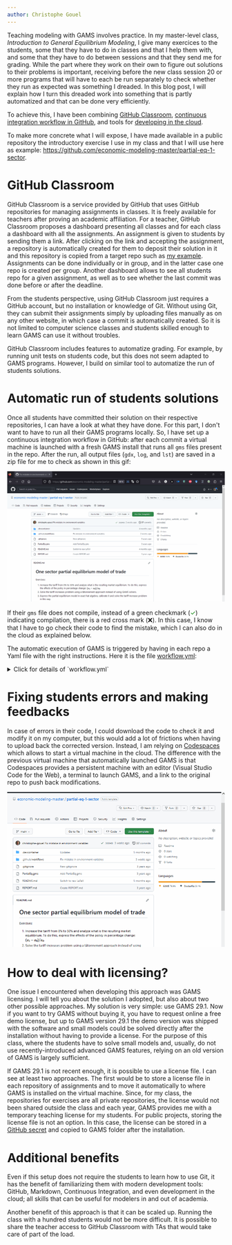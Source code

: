 ```yaml
---
author: Christophe Gouel
---
```


Teaching modeling with GAMS involves practice. In my master-level class, *Introduction to General Equilibrium Modeling*, I give many exercices to the students, some that they have to do in classes and that I help them with, and some that they have to do between sessions and that they send me for grading. While the part where they work on their own to figure out solutions to their problems is important, receiving before the new class session 20 or more programs that will have to each be run separately to check whether they run as expected was something I dreaded. In this blog post, I will explain how I turn this dreaded work into something that is partly automatized and that can be done very efficiently.

To achieve this, I have been combining [GitHub Classroom](https://classroom.github.com/), [continuous integration workflow in GitHub](https://docs.github.com/en/actions/automating-builds-and-tests/about-continuous-integration), and tools for [developing in the cloud](https://docs.github.com/en/enterprise-cloud@latest/codespaces/developing-in-codespaces).

To make more concrete what I will expose, I have made available in a public repository the introductory exercise I use in my class and that I will use here as example: <https://github.com/economic-modeling-master/partial-eq-1-sector>.

# GitHub Classroom

GitHub Classroom is a service provided by GitHub that uses GitHub repositories for managing assignments in classes. It is freely available for teachers after proving an academic affiliation. For a teacher, GitHub Classroom proposes a dashboard presenting all classes and for each class a dashboard with all the assignments. An assignment is given to students by sending them a link. After clicking on the link and accepting the assignment, a repository is automatically created for them to deposit their solution in it and this repository is copied from a target repo such as [my example](https://github.com/economic-modeling-master/partial-eq-1-sector). Assignments can be done individually or in group, and in the latter case one repo is created per group. Another dashboard allows to see all students repo for a given assignment, as well as to see whether the last commit was done before or after the deadline.

From the students perspective, using GitHub Classroom just requires a GitHub account, but no installation or knowledge of Git. Without using Git, they can submit their assignments simply by uploading files manually as on any other website, in which case a commit is automatically created. So it is not limited to computer science classes and students skilled enough to learn GAMS can use it without troubles.

GitHub Classroom includes features to automatize grading. For example, by running unit tests on students code, but this does not seem adapted to GAMS programs. However, I build on similar tool to automatize the run of students solutions.

# Automatic run of students solutions

Once all students have committed their solution on their respective repositories, I can have a look at what they have done. For this part, I don't want to have to run all their GAMS programs locally. So, I have set up a continuous integration workflow in GitHub: after each commit a virtual machine is launched with a fresh GAMS install that runs all `gms` files present in the repo. After the run, all output files (`gdx`, `log`, and `lst`) are saved in a zip file for me to check as shown in this gif:

![My GitHub workflow](github-workflow.gif)

If their `gms` file does not compile, instead of a green checkmark (<span style="color:green">✓</span>) indicating compilation, there is a red cross mark (❌). In this case, I know that I have to go check their code to find the mistake, which I can also do in the cloud as explained below.

The automatic execution of GAMS is triggered by having in each repo a Yaml file with the right instructions. Here it is the file [workflow.yml](https://github.com/economic-modeling-master/partial-eq-1-sector/blob/main/.github/workflows/workflow.yml):
<details>
  <summary>Click for details of `workflow.yml`</summary>
  
```{yaml}
name: Test model solution with GAMS

env:
  GAMS_MAJOR: 29
  GAMS_MINOR: 1
  GAMS_MAINT: 0

on: [push]
jobs:
  build:
    runs-on: ubuntu-latest
    steps:
      - uses: actions/checkout@v3
      - name: Install GAMS
        run: |
          cd ~
          wget -nv https://d37drm4t2jghv5.cloudfront.net/distributions/${GAMS_MAJOR}.${GAMS_MINOR}.${GAMS_MAINT}/linux/linux_x64_64_sfx.exe
          chmod 755 linux_x64_64_sfx.exe
          ./linux_x64_64_sfx.exe
          echo "~/gams${GAMS_MAJOR}.${GAMS_MINOR}_linux_x64_64_sfx" >> $GITHUB_PATH
      - name: Run GAMS
        run: |
          for gmsfile in *.gms
          do
            gams "${gmsfile}" lo=4 gdx="${gmsfile/.gms/}"
            cat "${gmsfile/gms/lst}"
          done
      - name: Archive results
        uses: actions/upload-artifact@v3
        with:
          name: gams-results-files
          path: |
            ./*.lst
            ./*.log
            ./*.gdx
```
</details>

# Fixing students errors and making feedbacks

In case of errors in their code, I could download the code to check it and modify it on my computer, but this would add a lot of frictions when having to upload back the corrected version. Instead, I am relying on [Codespaces](https://github.com/features/codespaces) which allows to start a virtual machine in the cloud. The difference with the previous virtual machine that automatically launched GAMS is that Codespaces provides a persistent machine with an editor (Visual Studio Code for the Web), a terminal to launch GAMS, and a link to the original repo to push back modifications.

![Editing GAMS files in Codespaces](codespaces.gif)

# How to deal with licensing?

One issue I encountered when developing this approach was GAMS licensing. I will tell you about the solution I adopted, but also about two other possible approaches. My solution is very simple: use GAMS 29.1. Now if you want to try GAMS without buying it, you have to request online a free demo license, but up to GAMS version 29.1 the demo version was shipped with the software and small models could be solved directly after the installation without having to provide a license. For the purpose of this class, where the students have to solve small models and, usually, do not use recently-introduced advanced GAMS features, relying on an old version of GAMS is largely sufficient.

If GAMS 29.1 is not recent enough, it is possible to use a license file. I can see at least two approaches. The first would be to store a license file in each repository of assignments and to move it automatically to where GAMS is installed on the virtual machine. Since, for my class, the repositories for exercises are all private repositories, the license would not been shared outside the class and each year, GAMS provides me with a temporary teaching license for my students. For public projects, storing the license file is not an option. In this case, the license can be stored in a [GitHub secret](https://docs.github.com/en/actions/security-guides/encrypted-secrets) and copied to GAMS folder after the installation.

# Additional benefits

Even if this setup does not require the students to learn how to use Git, it has the benefit of familiarizing them with modern development tools: GitHub, Markdown, Continuous Integration, and even development in the cloud; all skills that can be useful for modelers in and out of academia.

Another benefit of this approach is that it can be scaled up. Running the class with a hundred students would not be more difficult. It is possible to share the teacher access to GitHub Classroom with TAs that would take care of part of the load.
